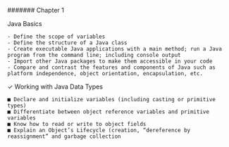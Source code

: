 ####### Chapter 1

Java Basics

	- Define the scope of variables
	- Define the structure of a Java class
	- Create executable Java applications with a main method; run a Java program from the command line; including console output
	- Import other Java packages to make them accessible in your code
	- Compare and contrast the features and components of Java such as platform independence, object orientation, encapsulation, etc.
	
✓ Working with Java Data Types

	■ Declare and initialize variables (including casting or primitive types)
	■ Differentiate between object reference variables and primitive variables
	■ Know how to read or write to object fields
	■ Explain an Object’s Lifecycle (creation, “dereference by reassignment” and garbage collection

